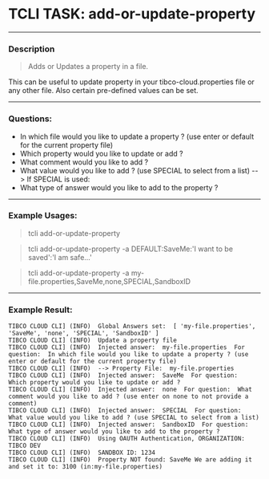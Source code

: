 # TCLI TASK: add-or-update-property

---
### Description
> Adds or Updates a property in a file.

This can be useful to update property in your tibco-cloud.properties file or any other file. Also certain pre-defined values can be set.

---
### Questions:

* In which file would you like to update a property ? (use enter or default for the current property file)
* Which property would you like to update or add ?
* What comment would you like to add ?
* What value would you like to add ? (use SPECIAL to select from a list)
--> If SPECIAL is used:
* What type of answer would you like to add to the property ?


---
### Example Usages:

> tcli add-or-update-property

> tcli add-or-update-property -a DEFAULT:SaveMe:'I want to be saved':'I am safe...'

> tcli add-or-update-property -a my-file.properties,SaveMe,none,SPECIAL,SandboxID

---
### Example Result:

```console
TIBCO CLOUD CLI] (INFO)  Global Answers set:  [ 'my-file.properties', 'SaveMe', 'none', 'SPECIAL', 'SandboxID' ]
TIBCO CLOUD CLI] (INFO)  Update a property file
TIBCO CLOUD CLI] (INFO)  Injected answer:  my-file.properties  For question:  In which file would you like to update a property ? (use enter or default for the current property file)
TIBCO CLOUD CLI] (INFO)  --> Property File:  my-file.properties
TIBCO CLOUD CLI] (INFO)  Injected answer:  SaveMe  For question:  Which property would you like to update or add ?
TIBCO CLOUD CLI] (INFO)  Injected answer:  none  For question:  What comment would you like to add ? (use enter on none to not provide a comment)
TIBCO CLOUD CLI] (INFO)  Injected answer:  SPECIAL  For question:  What value would you like to add ? (use SPECIAL to select from a list)
TIBCO CLOUD CLI] (INFO)  Injected answer:  SandboxID  For question:  What type of answer would you like to add to the property ?
TIBCO CLOUD CLI] (INFO)  Using OAUTH Authentication, ORGANIZATION: TIBCO DEV
TIBCO CLOUD CLI] (INFO)  SANDBOX ID: 1234
TIBCO CLOUD CLI] (INFO)  Property NOT found: SaveMe We are adding it and set it to: 3100 (in:my-file.properties) 
```
